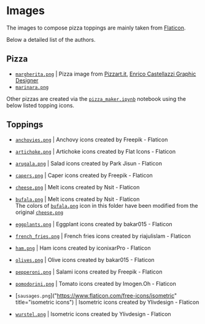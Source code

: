 # Images

The images to compose pizza toppings are mainly taken from [Flaticon](https://www.flaticon.com/).

Below a detailed list of the authors.
<!-- TODO. Add authors to the bottom of the graph/site footer. -->

## Pizza
* [`margherita.png`](./pizzas/margherita.png) | Pizza image from [Pizzart.it](http://www.pizzart.it/pizze.html), [Enrico Castellazzi Graphic Designer](https://www.enricocastellazzi.com/)
* [`marinara.png`](./pizzas/marinara.png)

Other pizzas are created via the [`pizza_maker.ipynb`](../pizza_maker.ipynb) notebook using the below listed topping icons.

## Toppings
* [`anchovies.png`](https://www.flaticon.com/free-icons/anchovy) | Anchovy icons created by Freepik - Flaticon

* [`artichoke.png`](https://www.flaticon.com/free-icons/artichoke) | Artichoke icons created by Flat Icons - Flaticon

* [`arugala.png`](https://www.flaticon.com/free-icons/salad) | Salad icons created by Park Jisun - Flaticon

* [`capers.png`](https://www.flaticon.com/free-icons/caper) | Caper icons created by Freepik - Flaticon

* [`cheese.png`](https://www.flaticon.com/free-icons/melt) | Melt icons created by Nsit - Flaticon

* [`bufala.png`](https://www.flaticon.com/free-icons/melt) | Melt icons created by Nsit - Flaticon
<br> The colors of [`bufala.png`](./bufala.png) icon in this folder have been modified from the original [`cheese.png`](./cheese.png)

* [`eggplants.png`]("https://www.flaticon.com/free-icons/eggplant") | Eggplant icons created by bakar015 - Flaticon

* [`french_fries.png`](https://www.flaticon.com/free-icons/french-fries) | French fries icons created by riajulislam - Flaticon

* [`ham.png`]("https://www.flaticon.com/free-icons/ham) | Ham icons created by iconixarPro - Flaticon

* [`olives.png`](https://www.flaticon.com/free-icons/olive) | Olive icons created by bakar015 - Flaticon

* [`pepperoni.png`](https://www.flaticon.com/free-icons/salami) | Salami icons created by Freepik - Flaticon

* [`pomodorini.png`](https://www.flaticon.com/free-icons/tomato) | Tomato icons created by Imogen.Oh - Flaticon

* [`sausages.png`]("https://www.flaticon.com/free-icons/isometric" title="isometric icons") | Isometric icons created by Ylivdesign - Flaticon

* [`wurstel.png`](https://www.flaticon.com/free-icons/isometric) | Isometric icons created by Ylivdesign - Flaticon